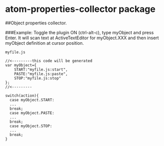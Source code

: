 # atom-properties-collector package

##Object properties collector.

###Example:
Toggle the plugin ON (ctrl-alt-c), type myObject and press Enter.
It will scan text at ActiveTextEditor for myObject.XXX
and then insert myObject definition at cursor position.

```
myfile.js

//<---------this code will be generated
var myObject={
    START:"myfile.js:start",
    PASTE:"myfile.js:paste",
    STOP:"myfile.js:stop"
};
//<---------

switch(action){
  case myObject.START:
  ...
  break;
  case myObject.PASTE:
  ...
  break;
  case myObject.STOP:
  ...
  break;
}
```
